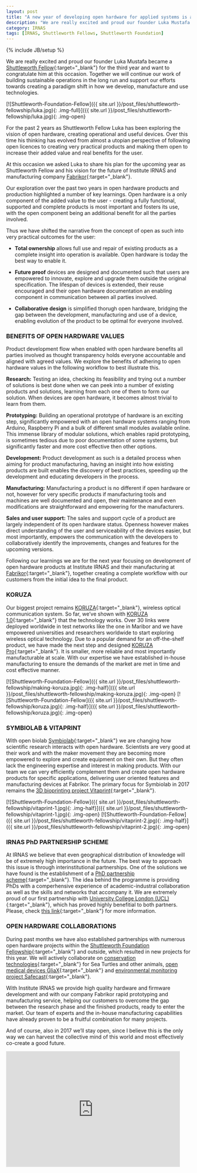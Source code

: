 ```yaml
---
layout: post
title: "A new year of developing open hardware for applied systems is ahead of us with the success of Shuttleworth Fellowship application"
description: "We are really excited and proud our founder Luka Mustafa became a Shuttleworth Fellow for the third year and want to congratulate him at this occasion. Together we will continue our work of building sustainable operations in the long run and support our efforts towards creating a paradigm shift in how we develop, manufacture and use technologies."
category: IRNAS
tags: [IRNAS, Shuttleworth Fellows, Shuttleworth Foundation]
---
```

{% include JB/setup %}

We are really excited and proud our founder Luka Mustafa became a [Shuttleworth Fellow](https://shuttleworthfoundation.org/fellows/luka-mustafa/){:target="_blank"} for the third year and want to congratulate him at this occasion. Together we will continue our work of building sustainable operations in the long run and support our efforts towards creating a paradigm shift in how we develop, manufacture and use technologies.

[![Shuttleworth-Foundation-Fellow]({{ site.url }}/post_files/shuttleworth-fellowship/luka.jpg){: .img-full}]({{ site.url }}/post_files/shuttleworth-fellowship/luka.jpg){: .img-open}

For the past 2 years as Shuttleworth Fellow Luka has been exploring the vision of open hardware, creating operational and useful devices. Over this time his thinking has evolved from almost a utopian perspective of following open licences to creating very practical products and making them open to increase their added value and real benefits for the user.

At this occasion we asked Luka to share his plan for the upcoming year as Shuttleworth Fellow and his vision for the future of Institute IRNAS and manufacturing company [Fabrikor](http://fabrikor.eu/){:target="_blank"}.

Our exploration over the past two years in open hardware products and production highlighted a number of key learnings. Open hardware is a only component of the added value to the user - creating a fully functional, supported and complete products is most important and fosters its use, with the open component being an additional benefit for all the parties involved.

Thus we have shifted the narrative from the concept of open as such into very practical outcomes for the user:

- **Total ownership** allows full use and repair of existing products as a complete insight into operation is available. Open hardware is today the best way to enable it.

- **Future proof** devices are designed and documented such that users are empowered to innovate, explore and upgrade them outside the original specification. The lifespan of devices is extended, their reuse encouraged and their open hardware documentation an enabling component in communication between all parties involved. 

- **Collaborative design** is simplified thorugh open hardware, bridging the gap between the development, manufacturing and use of a device, enabling evolution of the product to be optimal for everyone involved.

<h3>BENEFITS OF OPEN HARDWARE VALUES</h3>

Product development flow when enabled with open hardware benefits all parties involved as thought transparency holds everyone accountable and aligned with agreed values. We explore the benefits of adhering to open hardware values in the following workflow to best illustrate this.

**Research:**
Testing an idea, checking its feasibility and trying out a number of solutions is best done when we can peek into a number of existing products and solutions, learning from each one of them to form our solution. When devices are open hardware, it becomes almost trivial to learn from them.

**Prototyping:**
Building an operational prototype of hardware is an exciting step, significantly empowered with an open hardware systems ranging from Arduino, Raspberry Pi and a bulk of different small modules available online. This immense library of modular solutions, which enables rapid prototyping, is sometimes tedious due to poor documentation of some systems, but significantly faster and more cost effective then other options.

**Development:**
Product development as such is a detailed process when aiming for product manufacturing, having an insight into how existing products are built enables the discovery of best practices, speeding up the development and educating developers in the process.

**Manufacturing:**
Manufacturing a product is no different if open hardware or not, however for very specific products if manufacturing tools and machines are well documented and open, their maintenance and even modifications are straightforward and empowering for the manufacturers.

**Sales and user support:**
The sales and support cycle of a product are largely independent of its open hardware status. Openness however makes direct understanding of the user and serviceability of the devices easier, but most importantly, empowers the communication with the developers to collaboratively identify the improvements, changes and features for the upcoming versions. 

Following our learnings we are for the next year focusing on development of open hardware products at Institute IRNAS and their manufacturing at [Fabrikor](http://fabrikor.eu/){:target="_blank"}, together creating a complete workflow with our customers from the initial idea to the final product.

<h3>KORUZA</h3>

Our biggest project remains [KORUZA](http://www.koruza.net/){:target="_blank"}, wireless optical communication system. So far, we’ve shown with [KORUZA 1.0](http://scientific.koruza.net/){:target="_blank"} that the technology works. Over 30 links were deployed worldwide in test networks like the one in Maribor and we have empowered universities and researchers worldwide to start exploring wireless optical technology. Due to a popular demand for an off-the-shelf product, we have made the next step and designed [KORUZA Pro](http://www.koruza.net/){:target="_blank"}. It is smaller, more reliable and most importantly manufacturable at scale. With our expertise we have established in-house manufacturing to ensure the demands of the market are met in time and cost effective manner.

[![Shuttleworth-Foundation-Fellow]({{ site.url }}/post_files/shuttleworth-fellowship/making-koruza.jpg){: .img-half}]({{ site.url }}/post_files/shuttleworth-fellowship/making-koruza.jpg){: .img-open}
[![Shuttleworth-Foundation-Fellow]({{ site.url }}/post_files/shuttleworth-fellowship/koruza.jpg){: .img-half}]({{ site.url }}/post_files/shuttleworth-fellowship/koruza.jpg){: .img-open}

<h3>SYMBIOLAB &amp; VITAPRINT</h3>

With open biolab [Symbiolab](http://irnas.eu/symbiolab){:target="_blank"} we are changing how scientific research interacts with open hardware. Scientists are very good at their work and with the maker movement they are becoming more empowered to explore and create equipment on their own. But they often lack the engineering expertise and interest in making products. With our team we can very efficiently complement them and create open hardware products for specific applications, delivering user oriented features and manufacturing devices at Fabrikor. The primary focus for Symbiolab in 2017 remains the [3D bioprinting project Vitaprint](http://irnas.eu/vitaprint){:target="_blank"}.

[![Shuttleworth-Foundation-Fellow]({{ site.url }}/post_files/shuttleworth-fellowship/vitaprint-1.jpg){: .img-half}]({{ site.url }}/post_files/shuttleworth-fellowship/vitaprint-1.jpg){: .img-open}
[![Shuttleworth-Foundation-Fellow]({{ site.url }}/post_files/shuttleworth-fellowship/vitaprint-2.jpg){: .img-half}]({{ site.url }}/post_files/shuttleworth-fellowship/vitaprint-2.jpg){: .img-open}

<h3>IRNAS PhD PARTNERSHIP SCHEME</h3>

At IRNAS we believe that even geographical distribution of knowledge will be of extremely high importance in the future. The best way to approach this issue is through interinstitutional partnerships. One of the solutions we have found is the establishment of a [PhD partnership scheme](http://irnas.eu/work-with-us){:target="_blank"}. The idea behind the programme is providing PhDs with a comperhensive experience of academic-industral collaboration as well as the skills and networks that accompany it. We are extremely proud of our first partnership with [University College London (UCL)](http://www.ucl.ac.uk/){:target="_blank"}, which has proved highly benefitial to both partners. Please, check [this link](http://irnas.eu/work-with-us){:target="_blank"} for more information. 

<h3>OPEN HARDWARE COLLABORATIONS</h3>

During past months we have also established partnerships with numerous open hardware projects within the [Shuttleworth Foundation Fellowship](https://shuttleworthfoundation.org/fellows/){:target="_blank"} and outside, which resulted in new projects for this year. We will actively collaborate on [conservation technologies](https://shuttleworthfoundation.org/fellows/alasdair-davies/){:target="_blank"} for Sea Turtles and other animals, [open medical devices GliaX](https://shuttleworthfoundation.org/fellows/tarek-loubani/){:target="_blank"} and [environmental monitoring project Safecast](https://shuttleworthfoundation.org/fellows/sean-bonner/){:target="_blank"}. 

With Institute IRNAS we provide high quality hardware and firmware development and with our company Fabrikor rapid prototyping and manufacturing service, helping our customers to overcome the gap between the research phase and the finished products, ready to enter the market. Our team of experts and the in-house manufacturing capabilities have already proven to be a fruitful combination for many projects.

And of course, also in 2017 we’ll stay open, since I believe this is the only way we can harvest the collective mind of this world and most effectively co-create a good future. 

<iframe width="94%" height="315" src="https://www.youtube.com/embed/J_9o5g2Mj6k" frameborder="0" allowfullscreen></iframe>
